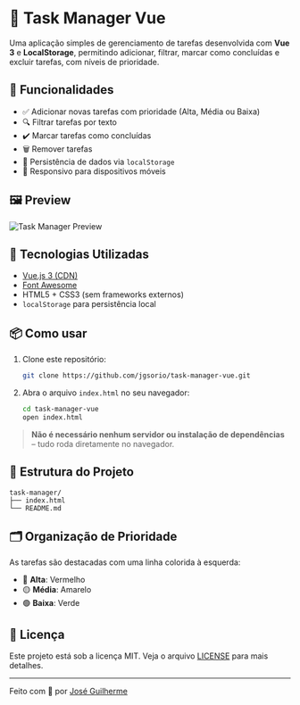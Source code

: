 
# 📝 Task Manager Vue

Uma aplicação simples de gerenciamento de tarefas desenvolvida com **Vue 3** e **LocalStorage**, permitindo adicionar, filtrar, marcar como concluídas e excluir tarefas, com níveis de prioridade.

## 🚀 Funcionalidades

- ✅ Adicionar novas tarefas com prioridade (Alta, Média ou Baixa)
- 🔍 Filtrar tarefas por texto
- ✔️ Marcar tarefas como concluídas
- 🗑️ Remover tarefas
- 💾 Persistência de dados via `localStorage`
- 📱 Responsivo para dispositivos móveis

## 🖼️ Preview

![Task Manager Preview](https://user-images.githubusercontent.com/0000000/your-screenshot.png) <!-- Substitua com um link válido, se quiser -->

## 🧪 Tecnologias Utilizadas

- [Vue.js 3 (CDN)](https://vuejs.org/)
- [Font Awesome](https://fontawesome.com/)
- HTML5 + CSS3 (sem frameworks externos)
- `localStorage` para persistência local

## 📦 Como usar

1. Clone este repositório:

   ```bash
   git clone https://github.com/jgsorio/task-manager-vue.git
   ```

2. Abra o arquivo `index.html` no seu navegador:

   ```bash
   cd task-manager-vue
   open index.html
   ```

> **Não é necessário nenhum servidor ou instalação de dependências** – tudo roda diretamente no navegador.

## 🧰 Estrutura do Projeto

```plaintext
task-manager/
├── index.html
└── README.md
```

## 🗂️ Organização de Prioridade

As tarefas são destacadas com uma linha colorida à esquerda:

- 🔴 **Alta**: Vermelho
- 🟡 **Média**: Amarelo
- 🟢 **Baixa**: Verde

## 📝 Licença

Este projeto está sob a licença MIT. Veja o arquivo [LICENSE](LICENSE) para mais detalhes.

---

Feito com 💚 por [José Guilherme](https://github.com/jgsorio)
